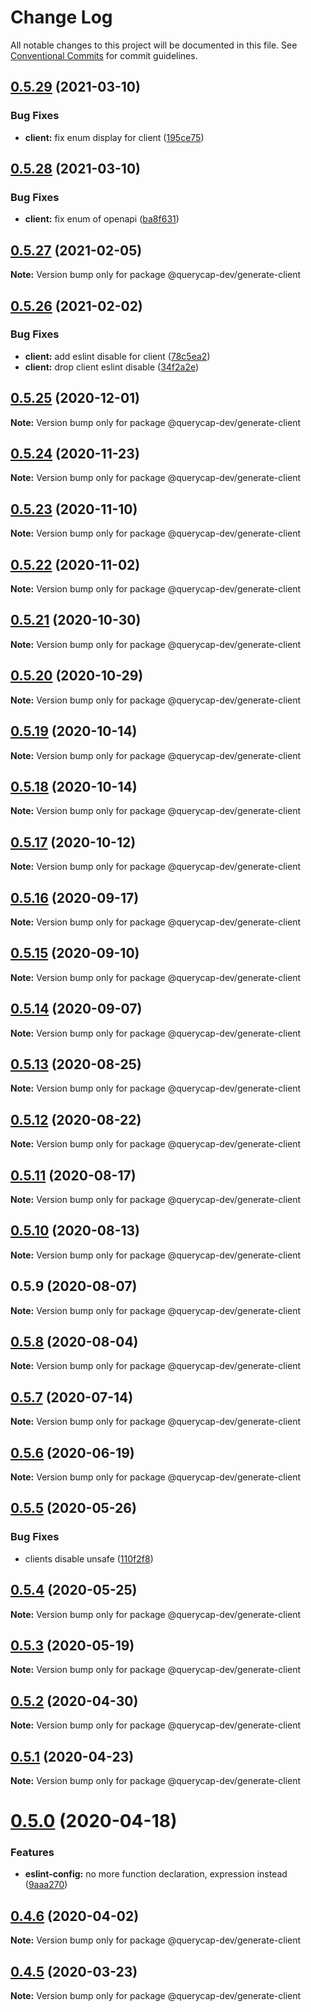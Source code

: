 # Change Log

All notable changes to this project will be documented in this file.
See [Conventional Commits](https://conventionalcommits.org) for commit guidelines.

## [0.5.29](https://github.com/querycap/webappkit/compare/@querycap-dev/generate-client@0.5.28...@querycap-dev/generate-client@0.5.29) (2021-03-10)

### Bug Fixes

- **client:** fix enum display for client ([195ce75](https://github.com/querycap/webappkit/commit/195ce75d75e6edc3e84de65871588d53e9ab0ed2))

## [0.5.28](https://github.com/querycap/webappkit/compare/@querycap-dev/generate-client@0.5.27...@querycap-dev/generate-client@0.5.28) (2021-03-10)

### Bug Fixes

- **client:** fix enum of openapi ([ba8f631](https://github.com/querycap/webappkit/commit/ba8f63172e2743afd9992949357646630f86d847))

## [0.5.27](https://github.com/querycap/webappkit/compare/@querycap-dev/generate-client@0.5.26...@querycap-dev/generate-client@0.5.27) (2021-02-05)

**Note:** Version bump only for package @querycap-dev/generate-client

## [0.5.26](https://github.com/querycap/webappkit/compare/@querycap-dev/generate-client@0.5.25...@querycap-dev/generate-client@0.5.26) (2021-02-02)

### Bug Fixes

- **client:** add eslint disable for client ([78c5ea2](https://github.com/querycap/webappkit/commit/78c5ea21096e518d1026e54f5fa26b91f9137d23))
- **client:** drop client eslint disable ([34f2a2e](https://github.com/querycap/webappkit/commit/34f2a2ee1e27161862760890efe8751a51734d63))

## [0.5.25](https://github.com/querycap/webappkit/compare/@querycap-dev/generate-client@0.5.24...@querycap-dev/generate-client@0.5.25) (2020-12-01)

**Note:** Version bump only for package @querycap-dev/generate-client

## [0.5.24](https://github.com/querycap/webappkit/compare/@querycap-dev/generate-client@0.5.23...@querycap-dev/generate-client@0.5.24) (2020-11-23)

**Note:** Version bump only for package @querycap-dev/generate-client

## [0.5.23](https://github.com/querycap/webappkit/compare/@querycap-dev/generate-client@0.5.22...@querycap-dev/generate-client@0.5.23) (2020-11-10)

**Note:** Version bump only for package @querycap-dev/generate-client

## [0.5.22](https://github.com/querycap/webappkit/compare/@querycap-dev/generate-client@0.5.21...@querycap-dev/generate-client@0.5.22) (2020-11-02)

**Note:** Version bump only for package @querycap-dev/generate-client

## [0.5.21](https://github.com/querycap/webappkit/compare/@querycap-dev/generate-client@0.5.20...@querycap-dev/generate-client@0.5.21) (2020-10-30)

**Note:** Version bump only for package @querycap-dev/generate-client

## [0.5.20](https://github.com/querycap/webappkit/compare/@querycap-dev/generate-client@0.5.19...@querycap-dev/generate-client@0.5.20) (2020-10-29)

**Note:** Version bump only for package @querycap-dev/generate-client

## [0.5.19](https://github.com/querycap/webappkit/compare/@querycap-dev/generate-client@0.5.18...@querycap-dev/generate-client@0.5.19) (2020-10-14)

**Note:** Version bump only for package @querycap-dev/generate-client

## [0.5.18](https://github.com/querycap/webappkit/compare/@querycap-dev/generate-client@0.5.17...@querycap-dev/generate-client@0.5.18) (2020-10-14)

**Note:** Version bump only for package @querycap-dev/generate-client

## [0.5.17](https://github.com/querycap/webappkit/compare/@querycap-dev/generate-client@0.5.16...@querycap-dev/generate-client@0.5.17) (2020-10-12)

**Note:** Version bump only for package @querycap-dev/generate-client

## [0.5.16](https://github.com/querycap/webappkit/compare/@querycap-dev/generate-client@0.5.15...@querycap-dev/generate-client@0.5.16) (2020-09-17)

**Note:** Version bump only for package @querycap-dev/generate-client

## [0.5.15](https://github.com/querycap/webappkit/compare/@querycap-dev/generate-client@0.5.14...@querycap-dev/generate-client@0.5.15) (2020-09-10)

**Note:** Version bump only for package @querycap-dev/generate-client

## [0.5.14](https://github.com/querycap/webappkit/compare/@querycap-dev/generate-client@0.5.13...@querycap-dev/generate-client@0.5.14) (2020-09-07)

**Note:** Version bump only for package @querycap-dev/generate-client

## [0.5.13](https://github.com/querycap/webappkit/compare/@querycap-dev/generate-client@0.5.12...@querycap-dev/generate-client@0.5.13) (2020-08-25)

**Note:** Version bump only for package @querycap-dev/generate-client

## [0.5.12](https://github.com/querycap/webappkit/compare/@querycap-dev/generate-client@0.5.11...@querycap-dev/generate-client@0.5.12) (2020-08-22)

**Note:** Version bump only for package @querycap-dev/generate-client

## [0.5.11](https://github.com/querycap/webappkit/compare/@querycap-dev/generate-client@0.5.10...@querycap-dev/generate-client@0.5.11) (2020-08-17)

**Note:** Version bump only for package @querycap-dev/generate-client

## [0.5.10](https://github.com/querycap/webappkit/compare/@querycap-dev/generate-client@0.5.9...@querycap-dev/generate-client@0.5.10) (2020-08-13)

**Note:** Version bump only for package @querycap-dev/generate-client

## 0.5.9 (2020-08-07)

**Note:** Version bump only for package @querycap-dev/generate-client

## [0.5.8](https://github.com/querycap/devkit/compare/@querycap-dev/generate-client@0.5.7...@querycap-dev/generate-client@0.5.8) (2020-08-04)

**Note:** Version bump only for package @querycap-dev/generate-client

## [0.5.7](https://github.com/querycap/devkit/compare/@querycap-dev/generate-client@0.5.6...@querycap-dev/generate-client@0.5.7) (2020-07-14)

**Note:** Version bump only for package @querycap-dev/generate-client

## [0.5.6](https://github.com/querycap/devkit/compare/@querycap-dev/generate-client@0.5.5...@querycap-dev/generate-client@0.5.6) (2020-06-19)

**Note:** Version bump only for package @querycap-dev/generate-client

## [0.5.5](https://github.com/querycap/devkit/compare/@querycap-dev/generate-client@0.5.4...@querycap-dev/generate-client@0.5.5) (2020-05-26)

### Bug Fixes

- clients disable unsafe ([110f2f8](https://github.com/querycap/devkit/commit/110f2f80dc1c96d1511d1596e6c4f1f1cc6acd1f))

## [0.5.4](https://github.com/querycap/devkit/compare/@querycap-dev/generate-client@0.5.3...@querycap-dev/generate-client@0.5.4) (2020-05-25)

**Note:** Version bump only for package @querycap-dev/generate-client

## [0.5.3](https://github.com/querycap/devkit/compare/@querycap-dev/generate-client@0.5.2...@querycap-dev/generate-client@0.5.3) (2020-05-19)

**Note:** Version bump only for package @querycap-dev/generate-client

## [0.5.2](https://github.com/querycap/devkit/compare/@querycap-dev/generate-client@0.5.1...@querycap-dev/generate-client@0.5.2) (2020-04-30)

**Note:** Version bump only for package @querycap-dev/generate-client

## [0.5.1](https://github.com/querycap/devkit/compare/@querycap-dev/generate-client@0.5.0...@querycap-dev/generate-client@0.5.1) (2020-04-23)

**Note:** Version bump only for package @querycap-dev/generate-client

# [0.5.0](https://github.com/querycap/devkit/compare/@querycap-dev/generate-client@0.4.6...@querycap-dev/generate-client@0.5.0) (2020-04-18)

### Features

- **eslint-config:** no more function declaration, expression instead ([9aaa270](https://github.com/querycap/devkit/commit/9aaa270e312e81deee5523efb78730197f7f2ca5))

## [0.4.6](https://github.com/querycap/devkit/compare/@querycap-dev/generate-client@0.4.5...@querycap-dev/generate-client@0.4.6) (2020-04-02)

**Note:** Version bump only for package @querycap-dev/generate-client

## [0.4.5](https://github.com/querycap/devkit/compare/@querycap-dev/generate-client@0.4.4...@querycap-dev/generate-client@0.4.5) (2020-03-23)

**Note:** Version bump only for package @querycap-dev/generate-client
